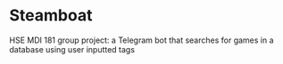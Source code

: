 # Steamboat
HSE MDI 181 group project: a Telegram bot that searches for games in a database using user inputted tags 
